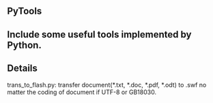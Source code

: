 PyTools
----------------
Include some useful tools implemented by Python. 
-----------------------------
Details
----------------------------
trans_to_flash.py: transfer document(*.txt, *.doc, *.pdf, *.odt) to .swf no matter the coding of document if UTF-8 or GB18030.
